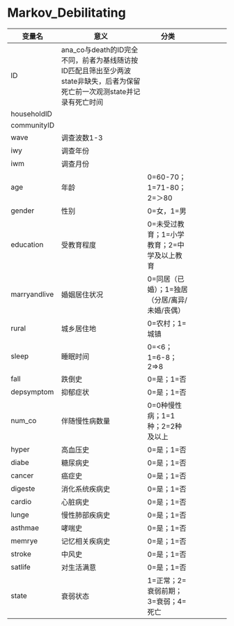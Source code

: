 # Markov_Debilitating

| 变量名       | 意义                                                         | 分类                                          |      |      |      |      |      |
| ------------ | ------------------------------------------------------------ | --------------------------------------------- | ---- | ---- | ---- | ---- | ---- |
| ID           | ana_co与death的ID完全不同，前者为基线随访按ID匹配且筛出至少两波state非缺失，后者为保留死亡前一次观测state并记录有死亡时间 |                                               |      |      |      |      |      |
| householdID  |                                                              |                                               |      |      |      |      |      |
| communityID  |                                                              |                                               |      |      |      |      |      |
| wave         | 调查波数1-3                                                  |                                               |      |      |      |      |      |
| iwy          | 调查年份                                                     |                                               |      |      |      |      |      |
| iwm          | 调查月份                                                     |                                               |      |      |      |      |      |
| age          | 年龄                                                         | 0=60-70；1=71-80；2=＞80                      |      |      |      |      |      |
| gender       | 性别                                                         | 0=女，1=男                                    |      |      |      |      |      |
| education    | 受教育程度                                                   | 0=未受过教育；1=小学教育；2=中学及以上教育    |      |      |      |      |      |
| marryandlive | 婚姻居住状况                                                 | 0=同居（已婚）；1=独居（分居/离异/未婚/丧偶） |      |      |      |      |      |
| rural        | 城乡居住地                                                   | 0=农村；1=城镇                                |      |      |      |      |      |
| sleep        | 睡眠时间                                                     | 0=<6；1=6-8；2=>8                             |      |      |      |      |      |
| fall         | 跌倒史                                                       | 0=是；1=否                                    |      |      |      |      |      |
| depsymptom   | 抑郁症状                                                     | 0=是；1=否                                    |      |      |      |      |      |
| num_co       | 伴随慢性病数量                                               | 0=0种慢性病；1=1种；2=2种及以上               |      |      |      |      |      |
| hyper        | 高血压史                                                     | 0=是；1=否                                    |      |      |      |      |      |
| diabe        | 糖尿病史                                                     | 0=是；1=否                                    |      |      |      |      |      |
| cancer       | 癌症史                                                       | 0=是；1=否                                    |      |      |      |      |      |
| digeste      | 消化系统疾病史                                               | 0=是；1=否                                    |      |      |      |      |      |
| cardio       | 心脏病史                                                     | 0=是；1=否                                    |      |      |      |      |      |
| lunge        | 慢性肺部疾病史                                               | 0=是；1=否                                    |      |      |      |      |      |
| asthmae      | 哮喘史                                                       | 0=是；1=否                                    |      |      |      |      |      |
| memrye       | 记忆相关疾病史                                               | 0=是；1=否                                    |      |      |      |      |      |
| stroke       | 中风史                                                       | 0=是；1=否                                    |      |      |      |      |      |
| satlife      | 对生活满意                                                   | 0=是；1=否                                    |      |      |      |      |      |
| state        | 衰弱状态                                                     | 1=正常；2=衰弱前期；3=衰弱；4=死亡            |      |      |      |      |      |
